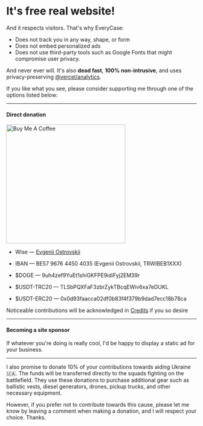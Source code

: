 # It's free real website!

And it respects visitors. That's why EveryCase:

- Does not track you in any way, shape, or form
- Does not embed personalized ads
- Does not use third-party tools such as Google Fonts that might compromise user privacy.

And never ever will. It's also **dead fast**, **100% non-intrusive**, and uses privacy-preserving [@vercel/analytics](https://vercel.com/docs/analytics/privacy-policy).

If you like what you see, please consider supporting me through one of the options listed below:

---

#### Direct donation

<a href="https://www.buymeacoffee.com/jonathunky" target="_blank"><img src="/assets/buymeacoffee.png" alt="Buy Me A Coffee" style="height: auto;width: 315px;" ></a>

- Wise — [Evgenii Ostrovskii](https://wise.com/share/evgeniio44)
  
- IBAN — BE57 9676 4450 4035 (Evgenii Ostrovskii, TRWIBEB1XXX)

- \$DOGE — 9uh4zef9YuEt1shiGKFPE9idiFyj2EM39r

- \$USDT-TRC20 — TLSbPQXFaF3zbrZykTBcqEWiv6xa7eDUKL

- \$USDT-ERC20 — 0x0d93faacca02df0b83f4f379b9dad7ecc18b78ca

Noticeable contributions will be acknowledged in [Credits](about) if you so desire

---

#### Becoming a site sponsor

If whatever you're doing is really cool, I'd be happy to display a static ad for your business.

---

I also promise to donate 10% of your contributions towards aiding Ukraine 🇺🇦. The funds will be transferred directly to the squads fighting on the battlefield. They use these donations to purchase additional gear such as ballistic vests, diesel generators, drones, pickup trucks, and other necessary equipment.

However, if you prefer not to contribute towards this cause, please let me know by leaving a comment when making a donation, and I will respect your choice. Thanks.
